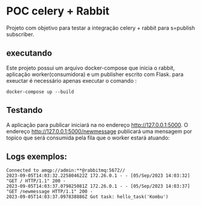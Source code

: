 # POC celery + Rabbit
Projeto com objetivo para testar a integração celery + rabbit para s=publish subscriber.

## executando
Este projeto possui um arquivo docker-compose que inicia o rabbit, aplicação worker(consumidora) e um publisher escrito com Flask.
para exeuctar é necessário apenas executar o comando :
```shell
docker-compose up --build
```

## Testando
A aplicação para publicar iniciará na no endereço http://127.0.0.1:5000. 
O endereço http://127.0.0.1:5000/newmessage publicará uma mensagem por topico que será consumida pela fila que o worker estará atuando:

## Logs exemplos:
```
Connected to amqp://admin:**@rabbitmq:5672//
2023-09-05T14:03:32.225804622Z 172.26.0.1 - - [05/Sep/2023 14:03:32] "GET / HTTP/1.1" 200 -
2023-09-05T14:03:37.079825081Z 172.26.0.1 - - [05/Sep/2023 14:03:37] "GET /newmessage HTTP/1.1" 200 -
2023-09-05T14:03:37.097838886Z Got task: hello_task('Kombu')
```
